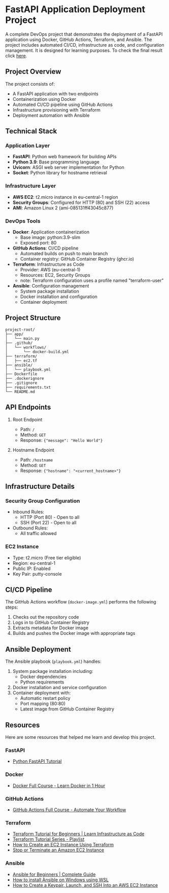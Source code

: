 # FastAPI Application Deployment Project

A complete DevOps project that demonstrates the deployment of a FastAPI application using Docker, GitHub Actions, Terraform, and Ansible. The project includes automated CI/CD, infrastructure as code, and configuration management. It is designed for learning purposes. To check the final result click [here](http://3.75.202.103/).

## Project Overview

The project consists of:

- A FastAPI application with two endpoints
- Containerization using Docker
- Automated CI/CD pipeline using GitHub Actions
- Infrastructure provisioning with Terraform
- Deployment automation with Ansible

## Technical Stack

### Application Layer

- **FastAPI**: Python web framework for building APIs
- **Python 3.9**: Base programming language
- **Uvicorn**: ASGI web server implementation for Python
- **Socket**: Python library for hostname retrieval

### Infrastructure Layer

- **AWS EC2**: t2.micro instance in eu-central-1 region
- **Security Groups**: Configured for HTTP (80) and SSH (22) access
- **AMI**: Amazon Linux 2 (ami-085131ff43045c877)

### DevOps Tools

- **Docker**: Application containerization
  - Base image: python:3.9-slim
  - Exposed port: 80
- **GitHub Actions**: CI/CD pipeline
  - Automated builds on push to main branch
  - Container registry: GitHub Container Registry (ghcr.io)
- **Terraform**: Infrastructure as Code
  - Provider: AWS (eu-central-1)
  - Resources: EC2, Security Groups
  - note: Terraform configuration uses a profile named "terraform-user"
- **Ansible**: Configuration management
  - System package installation
  - Docker installation and configuration
  - Container deployment

## Project Structure

```
project-root/
├── app/
│   └── main.py
├── .github/
│   └── workflows/
│       └── docker-build.yml
├── terraform/
│   ├── ec2.tf
├── ansible/
│   └── playbook.yml
├── Dockerfile
├── .dockerignore
├── .gitignore
├── requirements.txt
└── README.md

```

## API Endpoints

1. Root Endpoint

   - Path: `/`
   - Method: `GET`
   - Response: `{"message": "Hello World"}`

2. Hostname Endpoint
   - Path: `/hostname`
   - Method: `GET`
   - Response: `{"hostname": "<current_hostname>"}`

## Infrastructure Details

### Security Group Configuration

- Inbound Rules:
  - HTTP (Port 80) - Open to all
  - SSH (Port 22) - Open to all
- Outbound Rules:
  - All traffic allowed

### EC2 Instance

- Type: t2.micro (Free tier eligible)
- Region: eu-central-1
- Public IP: Enabled
- Key Pair: putty-console

## CI/CD Pipeline

The GitHub Actions workflow (`docker-image.yml`) performs the following steps:

1. Checks out the repository code
2. Logs in to GitHub Container Registry
3. Extracts metadata for Docker image
4. Builds and pushes the Docker image with appropriate tags

## Ansible Deployment

The Ansible playbook (`playbook.yml`) handles:

1. System package installation including:
   - Docker dependencies
   - Python requirements
2. Docker installation and service configuration
3. Container deployment with:
   - Automatic restart policy
   - Port mapping (80:80)
   - Latest image from GitHub Container Registry

## Resources

Here are some resources that helped me learn and develop this project.

### FastAPI

- [Python FastAPI Tutorial](https://www.youtube.com/watch?v=iWS9ogMPOI0)

### Docker

- [Docker Full Course - Learn Docker in 1 Hour](https://www.youtube.com/watch?v=pg19Z8LL06w)

### GitHub Actions

- [GitHub Actions Full Course - Automate Your Workflow](https://www.youtube.com/watch?v=R8_veQiYBjI)

### Terraform

- [Terraform Tutorial for Beginners | Learn Infrastructure as Code](https://www.youtube.com/watch?v=l5k1ai_GBDE)
- [Terraform Tutorial Series - Playlist](https://www.youtube.com/playlist?list=PL184oVW5ERMDGN0a7yowSQiH4qjsTeE5g)
- [How to Create an EC2 Instance Using Terraform](https://www.youtube.com/watch?v=GX-iYiKiH94)
- [Stop or Terminate an Amazon EC2 Instance](https://www.youtube.com/watch?v=w9kgSlYNL4A)

### Ansible

- [Ansible for Beginners | Complete Guide](https://www.youtube.com/watch?app=desktop&v=1id6ERvfozo&t=253s)
- [How to install Ansible on Windows using WSL](https://www.youtube.com/watch?v=52ErTSw79eg)
- [How to Create a Keypair, Launch, and SSH Into an AWS EC2 Instance](https://www.youtube.com/watch?v=yPdmy--Uh50)
